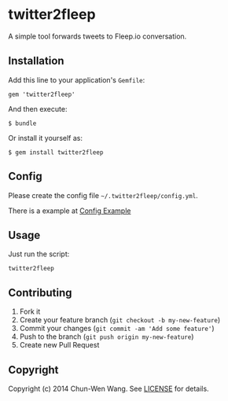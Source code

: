 # twitter2fleep

A simple tool forwards tweets to Fleep.io conversation.


## Installation

Add this line to your application's `Gemfile`:

    gem 'twitter2fleep'

And then execute:

    $ bundle

Or install it yourself as:

    $ gem install twitter2fleep


## Config

Please create the config file `~/.twitter2fleep/config.yml`.

There is a example at [Config Example][]


## Usage

Just run the script:

    twitter2fleep


## Contributing

1. Fork it
2. Create your feature branch (`git checkout -b my-new-feature`)
3. Commit your changes (`git commit -am 'Add some feature'`)
4. Push to the branch (`git push origin my-new-feature`)
5. Create new Pull Request

## Copyright

Copyright (c) 2014 Chun-Wen Wang. See [LICENSE][] for details.

[Config Example]: config.yml.example
[LICENSE]: LICENSE


